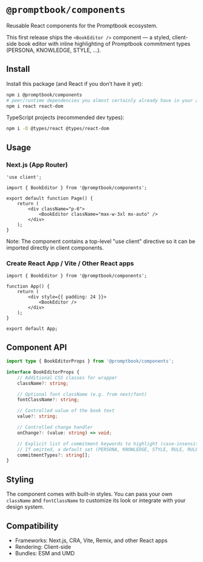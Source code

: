 # `@promptbook/components`

Reusable React components for the Promptbook ecosystem.

This first release ships the `<BookEditor />` component — a styled, client-side book editor with inline highlighting of Promptbook commitment types (PERSONA, KNOWLEDGE, STYLE, …).

## Install

Install this package (and React if you don’t have it yet):

```bash
npm i @promptbook/components
# peer/runtime dependencies you almost certainly already have in your app:
npm i react react-dom
```

TypeScript projects (recommended dev types):

```bash
npm i -D @types/react @types/react-dom
```

## Usage

### Next.js (App Router)

```tsx
'use client';

import { BookEditor } from '@promptbook/components';

export default function Page() {
    return (
        <div className="p-6">
            <BookEditor className="max-w-3xl mx-auto" />
        </div>
    );
}
```

Note: The component contains a top-level "use client" directive so it can be imported directly in client components.

### Create React App / Vite / Other React apps

```tsx
import { BookEditor } from '@promptbook/components';

function App() {
    return (
        <div style={{ padding: 24 }}>
            <BookEditor />
        </div>
    );
}

export default App;
```

## Component API

```ts
import type { BookEditorProps } from '@promptbook/components';

interface BookEditorProps {
    // Additional CSS classes for wrapper
    className?: string;

    // Optional font className (e.g. from next/font)
    fontClassName?: string;

    // Controlled value of the book text
    value?: string;

    // Controlled change handler
    onChange?: (value: string) => void;

    // Explicit list of commitment keywords to highlight (case-insensitive).
    // If omitted, a default set (PERSONA, KNOWLEDGE, STYLE, RULE, RULES, SAMPLE, EXAMPLE, FORMAT, MODEL, ACTION, META IMAGE, META LINK, NOTE, EXPECT, SCENARIO, SCENARIOS, BEHAVIOUR, BEHAVIOURS, AVOID, AVOIDANCE, GOAL, GOALS, CONTEXT) is used.
    commitmentTypes?: string[];
}
```

## Styling

The component comes with built-in styles. You can pass your own `className` and `fontClassName` to customize its look or integrate with your design system.

## Compatibility

-   Frameworks: Next.js, CRA, Vite, Remix, and other React apps
-   Rendering: Client-side
-   Bundles: ESM and UMD
